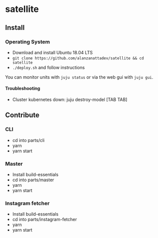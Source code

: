 # satellite

## Install

### Operating System

- Download and install Ubuntu 18.04 LTS
- `git clone https://github.com/alanzanattadev/satellite && cd satellite`
- `./deploy.sh` and follow instructions

You can monitor units with `juju status` or via the web gui with `juju gui`.

#### Troubleshooting

- Cluster kubernetes down: juju destroy-model [TAB TAB]

## Contribute

### CLI

- cd into parts/cli
- yarn
- yarn start

### Master

- Install build-essentials
- cd into parts/master
- yarn
- yarn start

### Instagram fetcher

- Install build-essentials
- cd into parts/instagram-fetcher
- yarn
- yarn start